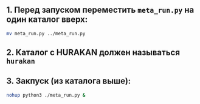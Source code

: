 ## 1. Перед запуском переместить `meta_run.py` на один каталог вверх:
```bash
mv meta_run.py ../meta_run.py
```
## 2. Каталог с HURAKAN должен называться `hurakan`
## 3. Закпуск (из каталога выше): 
```bash 
nohup python3 ./meta_run.py & 
```